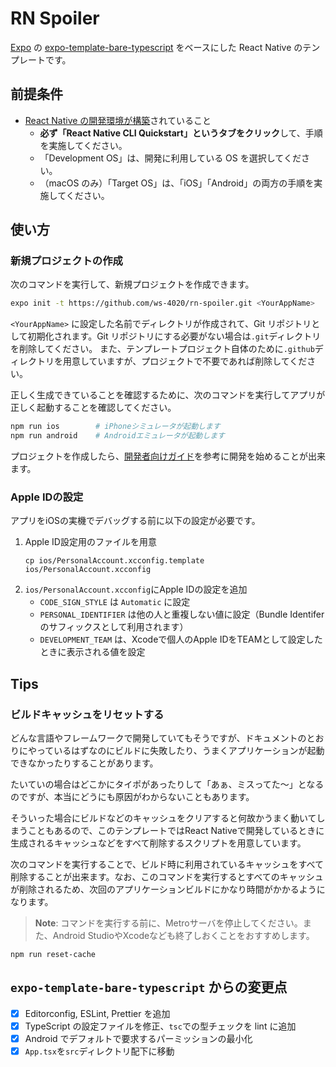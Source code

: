 # RN Spoiler

[Expo](https://expo.io/) の [expo-template-bare-typescript](https://github.com/expo/expo/tree/master/templates/expo-template-bare-typescript) をベースにした React Native のテンプレートです。

## 前提条件

- [React Native の開発環境が構築](https://reactnative.dev/docs/environment-setup)されていること
  - **必ず「React Native CLI Quickstart」というタブをクリック**して、手順を実施してください。
  - 「Development OS」は、開発に利用している OS を選択してください。
  - （macOS のみ）「Target OS」は、「iOS」「Android」の両方の手順を実施してください。

## 使い方

### 新規プロジェクトの作成

次のコマンドを実行して、新規プロジェクトを作成できます。

```bash
expo init -t https://github.com/ws-4020/rn-spoiler.git <YourAppName>
```

`<YourAppName>` に設定した名前でディレクトリが作成されて、Git リポジトリとして初期化されます。Git リポジトリにする必要がない場合は`.git`ディレクトリを削除してください。
また、テンプレートプロジェクト自体のために`.github`ディレクトリを用意していますが、プロジェクトで不要であれば削除してください。

正しく生成できていることを確認するために、次のコマンドを実行してアプリが正しく起動することを確認してください。

```bash
npm run ios        # iPhoneシミュレータが起動します
npm run android    # Androidエミュレータが起動します
```

プロジェクトを作成したら、[開発者向けガイド](docs)を参考に開発を始めることが出来ます。

### Apple IDの設定

アプリをiOSの実機でデバッグする前に以下の設定が必要です。

1. Apple ID設定用のファイルを用意
   ```
   cp ios/PersonalAccount.xcconfig.template ios/PersonalAccount.xcconfig
   ```
2. `ios/PersonalAccount.xcconfig`にApple IDの設定を追加
   * `CODE_SIGN_STYLE` は `Automatic` に設定
   * `PERSONAL_IDENTIFIER` は他の人と重複しない値に設定（Bundle Identiferのサフィックスとして利用されます）
   * `DEVELOPMENT_TEAM` は、Xcodeで個人のApple IDをTEAMとして設定したときに表示される値を設定

## Tips

### ビルドキャッシュをリセットする

どんな言語やフレームワークで開発していてもそうですが、ドキュメントのとおりにやっているはずなのにビルドに失敗したり、うまくアプリケーションが起動できなかったりすることがあります。

たいていの場合はどこかにタイポがあったりして「あぁ、ミスってた〜」となるのですが、本当にどうにも原因がわからないこともあります。

そういった場合にビルドなどのキャッシュをクリアすると何故かうまく動いてしまうこともあるので、このテンプレートではReact Nativeで開発しているときに生成されるキャッシュなどをすべて削除するスクリプトを用意しています。

次のコマンドを実行することで、ビルド時に利用されているキャッシュをすべて削除することが出来ます。なお、このコマンドを実行するとすべてのキャッシュが削除されるため、次回のアプリケーションビルドにかなり時間がかかるようになります。

> **Note**: コマンドを実行する前に、Metroサーバを停止してください。また、Android StudioやXcodeなども終了しおくことをおすすめします。

```
npm run reset-cache
```

## `expo-template-bare-typescript` からの変更点

- [x] Editorconfig, ESLint, Prettier を追加
- [x] TypeScript の設定ファイルを修正、`tsc`での型チェックを lint に追加
- [x] Android でデフォルトで要求するパーミッションの最小化
- [x] `App.tsx`を`src`ディレクトリ配下に移動
